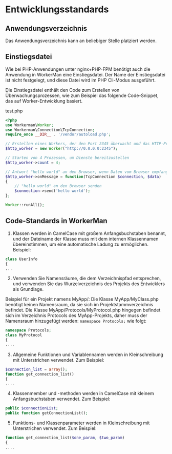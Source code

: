 # Entwicklungsstandards

## Anwendungsverzeichnis

Das Anwendungsverzeichnis kann an beliebiger Stelle platziert werden.

## Einstiegsdatei

Wie bei PHP-Anwendungen unter nginx+PHP-FPM benötigt auch die Anwendung in WorkerMan eine Einstiegsdatei. Der Name der Einstiegsdatei ist nicht festgelegt, und diese Datei wird im PHP Cli-Modus ausgeführt.

Die Einstiegsdatei enthält den Code zum Erstellen von Überwachungsprozessen, wie zum Beispiel das folgende Code-Snippet, das auf Worker-Entwicklung basiert.

test.php
```php
<?php
use Workerman\Worker;
use Workerman\Connection\TcpConnection;
require_once __DIR__ . '/vendor/autoload.php';

// Erstellen eines Workers, der den Port 2345 überwacht und das HTTP-Protokoll verwendet
$http_worker = new Worker("http://0.0.0.0:2345");

// Starten von 4 Prozessen, um Dienste bereitzustellen
$http_worker->count = 4;

// Antwort "hello world" an den Browser, wenn Daten vom Browser empfangen werden
$http_worker->onMessage = function(TcpConnection $connection, $data)
{
    // "hello world" an den Browser senden
    $connection->send('hello world');
};

Worker::runAll();

```


## Code-Standards in WorkerMan

1. Klassen werden in CamelCase mit großem Anfangsbuchstaben benannt, und der Dateiname der Klasse muss mit dem internen Klassennamen übereinstimmen, um eine automatische Ladung zu ermöglichen. Beispiel:
```php
class UserInfo
{
...
```

2. Verwenden Sie Namensräume, die dem Verzeichnispfad entsprechen, und verwenden Sie das Wurzelverzeichnis des Projekts des Entwicklers als Grundlage.

Beispiel für ein Projekt namens MyApp/: Die Klasse MyApp/MyClass.php benötigt keinen Namensraum, da sie sich im Projektstammverzeichnis befindet. Die Klasse MyApp/Protocols/MyProtocol.php hingegen befindet sich im Verzeichnis Protocols des MyApp-Projekts, daher muss der Namensraum hinzugefügt werden: ```namespace Protocols;``` wie folgt:
```php
namespace Protocols;
class MyProtocol
{
....
```

3. Allgemeine Funktionen und Variablennamen werden in Kleinschreibung mit Unterstrichen verwendet. Zum Beispiel:
```php
$connection_list = array();
function get_connection_list()
{
....
```

4. Klassenmember und -methoden werden in CamelCase mit kleinem Anfangsbuchstaben verwendet. Zum Beispiel:
```php
public $connectionList;
public function getConnectionList();
```

5. Funktions- und Klassenparameter werden in Kleinschreibung mit Unterstrichen verwendet. Zum Beispiel:
```php
function get_connection_list($one_param, $two_param)
{
....
```
